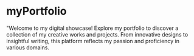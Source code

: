 # myPortfolio
"Welcome to my digital showcase! Explore my portfolio to discover a collection of my creative works and projects. From innovative designs to insightful writing, this platform reflects my passion and proficiency in various domains.
